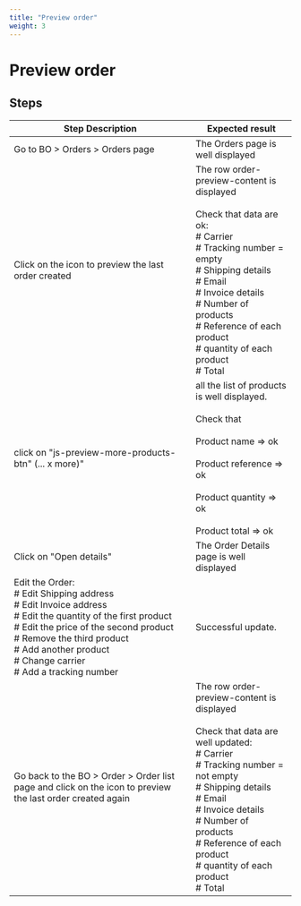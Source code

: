 ```yaml
---
title: "Preview order"
weight: 3
---
```


# Preview order
## Steps
| Step Description | Expected result |
| ----- | ----- |
| Go to BO > Orders > Orders page | The Orders page is well displayed |
| Click on the icon to preview the last order created | The row order-preview-content is displayed<br><br>Check that data are ok:<br> # Carrier<br> # Tracking number = empty<br> # Shipping details<br> # Email<br> # Invoice details<br> # Number of products<br> # Reference of each product<br> # quantity of each product<br> # Total |
| click on "js-preview-more-products-btn" (... x more)" | all the list of products is well displayed.<br><br>Check that<br><br>Product name => ok<br><br>Product reference => ok<br><br>Product quantity => ok<br><br>Product total => ok |
| Click on "Open details" | The Order Details page is well displayed |
| Edit the Order:<br> # Edit Shipping address<br> # Edit Invoice address<br> # Edit the quantity of the first product<br> # Edit the price of the second product<br> # Remove the third product<br> # Add another product<br> # Change carrier<br> # Add a tracking number | Successful update. |
| Go back to the BO > Order > Order list page and click on the icon to preview the last order created again | The row order-preview-content is displayed<br><br>Check that data are well updated:<br> # Carrier<br> # Tracking number = not empty<br> # Shipping details<br> # Email<br> # Invoice details<br> # Number of products<br> # Reference of each product<br> # quantity of each product<br> # Total |

